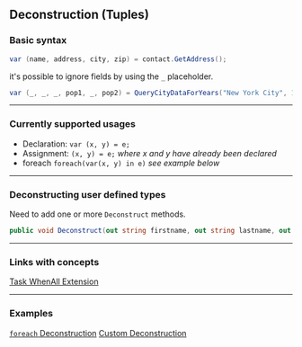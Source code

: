 ## Deconstruction (Tuples)

### Basic syntax

```csharp
var (name, address, city, zip) = contact.GetAddress();
```

it's possible to ignore fields by using the `_` placeholder.

```csharp
var (_, _, _, pop1, _, pop2) = QueryCityDataForYears("New York City", 1960, 2010);
```
---
### Currently supported usages
- Declaration: `var (x, y) = e;`
- Assignment: `(x, y) = e;` *where x and y have already been declared*
- foreach `foreach(var(x, y) in e)` *see example below*

---
### Deconstructing user defined types

Need to add one or more `Deconstruct` methods.

```csharp
public void Deconstruct(out string firstname, out string lastname, out string middleinitial)
```

---
### Links with concepts
[Task WhenAll Extension](https://compiledexperience.com/blog/posts/abusing-tuples)

--- 
### Examples
[`foreach` Deconstruction](ForEachDeconstruction.cs)
[Custom Deconstruction](CustomDeconstruction.cs)

